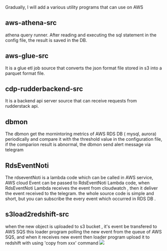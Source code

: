 Gradually, I will add a various utility programs that can use on AWS

## aws-athena-src
athena query runner.
After reading and executing the sql statement in the config file, the result is saved in the DB.

## aws-glue-src
It is a glue etl job source that converts the json format file stored in s3 into a parquet format file.

## cdp-rudderbackend-src
It is a backend api server source that can receive requests from rudderstack api.

## dbmon
The dbmon get the mornintoring metrics of AWS RDS DB ( mysql, aurora) periodically and compare it with the threshold value in the configuration file, if the comparion result is abnormal, the dbmon send alert message  via telegram

## RdsEventNoti
The rdseventNoti is a lambda code which can be called in AWS service,  AWS  cloud Event can be passed to RdsEventNoti Lambda code,
when RdsEventNoti Lambda receives the event  from cloudwatch , then it deliver the event  received  to the telegram.
the whole source code is simple and short, but  you can subscribe  the every event which occurred in RDS DB .



## s3load2redshift-src
when the new object is uploaded to s3 bucket , it's event be transfered to  AWS SQS
this loader program polling the new event from the queue of AWS SQS, and when it receives new event then loader program upload it to redshift with using 'copy from xxx' command
![](https://img1.daumcdn.net/thumb/R1280x0/?scode=mtistory2&fname=https%3A%2F%2Fblog.kakaocdn.net%2Fdn%2FRohEO%2Fbtrhw8VKV4u%2FCqEY7q7QjKnXcVFJsOZoP1%2Fimg.png)
